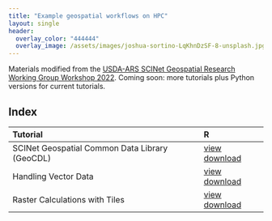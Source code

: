 ```yaml
---
title: "Example geospatial workflows on HPC"
layout: single
header:
  overlay_color: "444444"
  overlay_image: /assets/images/joshua-sortino-LqKhnDzSF-8-unsplash.jpg
---
```


Materials modified from the [USDA-ARS SCINet Geospatial Research Working Group Workshop 2022](https://usda-scinet.github.io/scinet-geospatial-site/). Coming soon: more 
tutorials plus Python versions for current tutorials.

## Index

| Tutorial  | R | 
|:--|:--|
| SCINet Geospatial Common Data Library (GeoCDL) | [view](GRWG22_GeoCDL_R) [download](../tutorials/GRWG22_GeoCDL.Rmd) | 
| Handling Vector Data | [view](GRWG22_VectorData_R) [download](../tutorials/GRWG22_VectorData.Rmd) |
| Raster Calculations with Tiles | [view](GRWG22_RasterTiles_R) [download](../tutorials/GRWG22_RasterTiles.Rmd) |

<!--| SLURM Job Arrays for Many Data Input Files | [view](GRWG22_ZonalStats_wSLURM_R) [download](../tutorials/GRWG22_ZonalStats_wSLURM.Rmd) |
| Submitting SLURM jobs from R/python | [view](GRWG22_JobPerDataFile_R) [download](../tutorials/GRWG22_JobPerDataFile.Rmd) |
--> 

<!--
| Tutorial | Python | R | 
|:--|:--|:--|
| SCINet Geospatial Common Data Library (GeoCDL) |  | [view](GRWG22_GeoCDL_R) [download](../tutorials/GRWG22_GeoCDL.Rmd) | 
| Handling Vector Data | [view](GRWG22_VectorData_python) [download](../tutorials/GRWG22_VectorData.ipynb) | [view](GRWG22_VectorData_R) [download](../tutorials/GRWG22_VectorData.Rmd) |
| Raster Calculations with Tiles | [view](GRWG22_RasterTiles_python) [download](../tutorials/GRWG22_RasterTiles.ipynb) | [view](GRWG22_RasterTiles_R) [download](../tutorials/GRWG22_RasterTiles.Rmd) |
| SLURM Job Arrays for Many Data Input Files | [view](GRWG22_ZonalStats_wSLURM_python) [download](../tutorials/GRWG22_ZonalStats_wSLURM.ipynb) | [view](GRWG22_ZonalStats_wSLURM_R) [download](../tutorials/GRWG22_ZonalStats_wSLURM.Rmd) |
| Submitting SLURM jobs from R/python |  | [view](GRWG22_JobPerDataFile_R) [download](../tutorials/GRWG22_JobPerDataFile.Rmd) |
--> 
